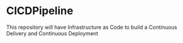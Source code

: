 # CICDPipeline
This repository will have Infrastructure as Code to build a Continuous Delivery and Continuous Deployment
